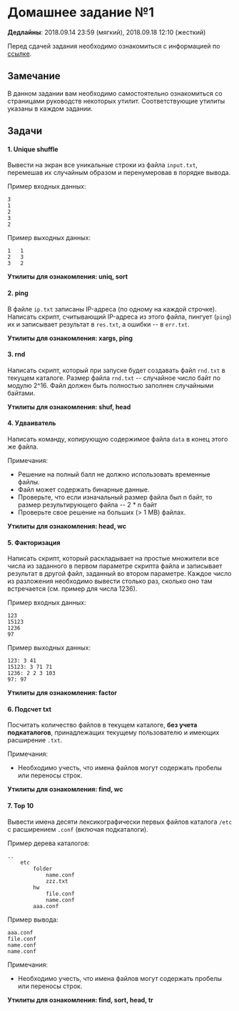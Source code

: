 # Домашнее задание №1

**Дедлайны**: 2018.09.14 23:59 (мягкий), 2018.09.18 12:10 (жесткий)

Перед сдачей задания необходимо ознакомиться с информацией по 
[ссылке](https://gitlab.com/itmo-scripting-languages/unix-2019/blob/master/README.md).

## Замечание

В данном задании вам необходимо самостоятельно ознакомиться со страницами руководств некоторых утилит. Соответствующие утилиты указаны в каждом задании.

## Задачи

#### 1. Unique shuffle

Вывести на экран все уникальные строки из файла `input.txt`, перемешав их случайным образом и перенумеровав в 
порядке вывода.

Пример входных данных:

    3
    1
    2
    3
    2

Пример выходных данных:

    1	1
    2	3
    3	2

**Утилиты для ознакомления: uniq, sort**
#### 2. ping

В файле `ip.txt` записаны IP-адреса (по одному на каждой строчке).
Написать скрипт, считывающий IP-адреса из этого файла, пингует (`ping`) их и записывает результат в `res.txt`, 
а ошибки -- в `err.txt`.

**Утилиты для ознакомления: xargs, ping**
#### 3. rnd

Написать скрипт, который при запуске будет создавать файл `rnd.txt` в текущем каталоге.
Размер файла `rnd.txt` -- случайное число байт по модулю 2^16.
Файл должен быть полностью заполнен случайными байтами.

**Утилиты для ознакомления: shuf, head**

#### 4. Удваиватель

Написать команду, копирующую содержимое файла `data` в конец этого же файла.

Примечания:
 * Решение на полный балл не должно использовать временные файлы.
 * Файл может содержать бинарные данные.
 * Проверьте, что если изначальный размер файла был n байт, то размер результирующего файла -- 2 * n байт
 * Проверьте свое решение на больших (> 1 MB) файлах.

**Утилиты для ознакомления: head, wc**
#### 5. Факторизация

Написать скрипт, который раскладывает на простые множители все числа из заданного в первом параметре скрипта файла и 
записывает результат в другой файл, заданный во втором параметре. Каждое число из разложения необходимо вывести столько
раз, сколько оно там встречается (см. пример для числа 1236).

Пример входных данных:

    123
    15123
    1236
    97

Пример выходных данных:

    123: 3 41
    15123: 3 71 71
    1236: 2 2 3 103
    97: 97

**Утилиты для ознакомления: factor**
#### 6. Подсчет txt

Посчитать количество файлов в текущем каталоге, **без учета подкаталогов**, принадлежащих текущему пользователю и 
имеющих расширение `.txt`.

Примечания:
* Необходимо учесть, что имена файлов могут содержать пробелы или переносы строк.

**Утилиты для ознакомления: find, wc**
#### 7. Top 10

Вывести имена десяти лексикографически первых файлов каталога `/etc` с расширением `.conf` (включая подкаталоги).

Пример дерева каталогов:

    .. 
        etc
            folder
                name.conf
                zzz.txt
            hw
                file.conf
                name.conf
            aaa.conf

Пример вывода:

    aaa.conf
    file.conf
    name.conf
    name.conf

Примечания:
* Необходимо учесть, что имена файлов могут содержать пробелы или переносы строк.

**Утилиты для ознакомления: find, sort, head, tr**

